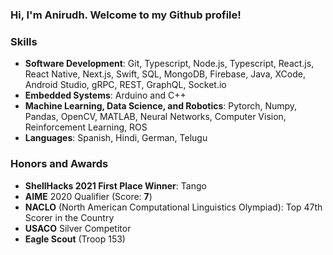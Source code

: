 ### Hi, I'm Anirudh. Welcome to my Github profile! 

### Skills
- **Software Development**: Git, Typescript, Node.js, Typescript, React.js, React Native, Next.js, Swift, SQL, MongoDB, Firebase, Java, XCode, Android Studio, gRPC, REST, GraphQL, Socket.io
- **Embedded Systems**: Arduino and C++
- **Machine Learning, Data Science, and Robotics**: Pytorch, Numpy, Pandas, OpenCV, MATLAB, Neural Networks, Computer Vision, Reinforcement Learning, ROS
- **Languages**: Spanish, Hindi, German, Telugu

### Honors and Awards
- **ShellHacks 2021 First Place Winner**: Tango
- **AIME** 2020 Qualifier (Score: **7**)
- **NACLO** (North American Computational Linguistics Olympiad): Top 47th Scorer in the Country
- **USACO** Silver Competitor
- **Eagle Scout** (Troop 153)

<!--
**anirudhv27/anirudhv27** is a ✨ _special_ ✨ repository because its `README.md` (this file) appears on your GitHub profile.

Here are some ideas to get you started:

- 🔭 I’m currently working on ...
- 🌱 I’m currently learning ...
- 👯 I’m looking to collaborate on ...
- 🤔 I’m looking for help with ...
- 💬 Ask me about ...
- 📫 How to reach me: ...
- 😄 Pronouns: ...
- ⚡ Fun fact: ...
-->
